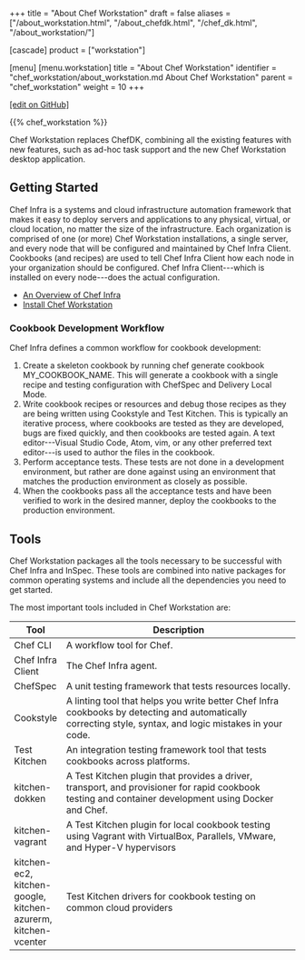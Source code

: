 +++
title = "About Chef Workstation"
draft = false
aliases = ["/about_workstation.html", "/about_chefdk.html", "/chef_dk.html", "/about_workstation/"]

[cascade]
  product = ["workstation"]

[menu]
  [menu.workstation]
    title = "About Chef Workstation"
    identifier = "chef_workstation/about_workstation.md About Chef Workstation"
    parent = "chef_workstation"
    weight = 10
+++

[\[edit on GitHub\]](https://github.com/chef/chef-workstation/blob/master/docs-chef-io/content/workstation/_index.md)

{{% chef_workstation %}}

Chef Workstation replaces ChefDK, combining all the existing features
with new features, such as ad-hoc task support and the new Chef
Workstation desktop application.

## Getting Started

Chef Infra is a systems and cloud infrastructure automation framework
that makes it easy to deploy servers and applications to any physical,
virtual, or cloud location, no matter the size of the infrastructure.
Each organization is comprised of one (or more) Chef Workstation
installations, a single server, and every node that will be configured
and maintained by Chef Infra Client. Cookbooks (and recipes) are used to
tell Chef Infra Client how each node in your organization should be
configured. Chef Infra Client---which is installed on every node---does
the actual configuration.

- [An Overview of Chef Infra](/chef_overview/)
- [Install Chef Workstation](/workstation/install_workstation/)

### Cookbook Development Workflow

Chef Infra defines a common workflow for cookbook development:

1. Create a skeleton cookbook by running <span class="title-ref">chef generate cookbook MY_COOKBOOK_NAME</span>. This will generate a cookbook with a single recipe and testing configuration with ChefSpec and Delivery Local Mode.
2. Write cookbook recipes or resources and debug those recipes as they are being written using Cookstyle and Test Kitchen. This is typically an iterative process, where cookbooks are tested as they are developed, bugs are fixed quickly, and then cookbooks are tested again. A text editor---Visual Studio Code, Atom, vim, or any other preferred text editor---is used to author the files in the cookbook.
3. Perform acceptance tests. These tests are not done in a development environment, but rather are done against using an environment that matches the production environment as closely as possible.
4. When the cookbooks pass all the acceptance tests and have been verified to work in the desired manner, deploy the cookbooks to the production environment.

## Tools

Chef Workstation packages all the tools necessary to be successful with
Chef Infra and InSpec. These tools are combined into native packages for
common operating systems and include all the dependencies you need to
get started.

The most important tools included in Chef Workstation are:

<table>
<colgroup>
<col style="width: 12%" />
<col style="width: 87%" />
</colgroup>
<thead>
<tr class="header">
<th>Tool</th>
<th>Description</th>
</tr>
</thead>
<tbody>
<tr class="odd">
<td>Chef CLI</td>
<td>A workflow tool for Chef.</td>
</tr>
<tr class="even">
<td>Chef Infra Client</td>
<td>The Chef Infra agent.</td>
</tr>
<tr class="odd">
<td>ChefSpec</td>
<td>A unit testing framework that tests resources locally.</td>
</tr>
<tr class="even">
<td>Cookstyle</td>
<td>A linting tool that helps you write better Chef Infra cookbooks by detecting and automatically correcting style, syntax, and logic mistakes in your code.</td>
</tr>
<tr class="odd">
<td>Test Kitchen</td>
<td>An integration testing framework tool that tests cookbooks across platforms.</td>
</tr>
<tr class="even">
<td>kitchen-dokken</td>
<td>A Test Kitchen plugin that provides a driver, transport, and provisioner for rapid cookbook testing and container development using Docker and Chef.</td>
</tr>
<tr class="odd">
<td>kitchen-vagrant</td>
<td>A Test Kitchen plugin for local cookbook testing using Vagrant with VirtualBox, Parallels, VMware, and Hyper-V hypervisors</td>
</tr>
<tr class="even">
<td>kitchen-ec2, kitchen-google, kitchen-azurerm, kitchen-vcenter</td>
<td>Test Kitchen drivers for cookbook testing on common cloud providers</td>
</tr>
</tbody>
</table>
